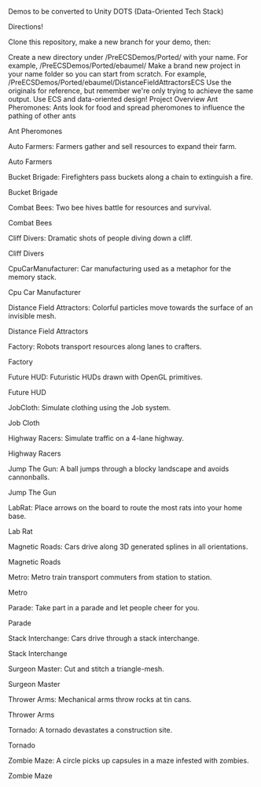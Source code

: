 Demos to be converted to Unity DOTS (Data-Oriented Tech Stack)

Directions!

Clone this repository, make a new branch for your demo, then:

Create a new directory under /PreECSDemos/Ported/ with your name. For example, /PreECSDemos/Ported/ebaumel/
Make a brand new project in your name folder so you can start from scratch. For example, /PreECSDemos/Ported/ebaumel/DistanceFieldAttractorsECS
Use the originals for reference, but remember we're only trying to achieve the same output. Use ECS and data-oriented design!
Project Overview
Ant Pheromones: Ants look for food and spread pheromones to influence the pathing of other ants

Ant Pheromones

Auto Farmers: Farmers gather and sell resources to expand their farm.

Auto Farmers

Bucket Brigade: Firefighters pass buckets along a chain to extinguish a fire.

Bucket Brigade

Combat Bees: Two bee hives battle for resources and survival.

Combat Bees

Cliff Divers: Dramatic shots of people diving down a cliff.

Cliff Divers

CpuCarManufacturer: Car manufacturing used as a metaphor for the memory stack.

Cpu Car Manufacturer

Distance Field Attractors: Colorful particles move towards the surface of an invisible mesh.

Distance Field Attractors

Factory: Robots transport resources along lanes to crafters.

Factory

Future HUD: Futuristic HUDs drawn with OpenGL primitives.

Future HUD

JobCloth: Simulate clothing using the Job system.

Job Cloth

Highway Racers: Simulate traffic on a 4-lane highway.

Highway Racers

Jump The Gun: A ball jumps through a blocky landscape and avoids cannonballs.

Jump The Gun

LabRat: Place arrows on the board to route the most rats into your home base.

Lab Rat

Magnetic Roads: Cars drive along 3D generated splines in all orientations.

Magnetic Roads

Metro: Metro train transport commuters from station to station.

Metro

Parade: Take part in a parade and let people cheer for you.

Parade

Stack Interchange: Cars drive through a stack interchange.

Stack Interchange

Surgeon Master: Cut and stitch a triangle-mesh.

Surgeon Master

Thrower Arms: Mechanical arms throw rocks at tin cans.

Thrower Arms

Tornado: A tornado devastates a construction site.

Tornado

Zombie Maze: A circle picks up capsules in a maze infested with zombies.

Zombie Maze
